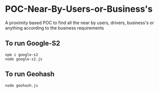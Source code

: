 # POC-Near-By-Users-or-Business's

A proximity based POC to find all the near by users, drivers, business's or anything according to the business requirements

## To run Google-S2

```
npm i google-s2
node google-s2.js
```

## To run Geohash

```
node geohash.js
```
